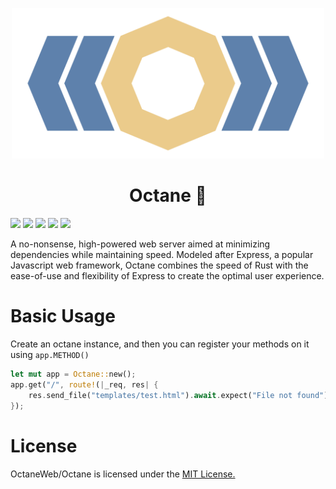 <p align="center">
    <img src="https://raw.githubusercontent.com/OctaneWeb/OctaneSite/master/docs/assets/logo.png" width="500">
</p>
<h1 align="center">Octane 🚀</h1>
<p float="left">
    <a href="https://github.com/OctaneWeb/Octane/blob/develop/LICENSE"  ><img src="https://img.shields.io/github/license/OctaneWeb/Octane"></a>
    <a href="https://github.com/OctaneWeb/Octane/actions" title="Rust worklow"><img src="https://img.shields.io/github/workflow/status/OctaneWeb/Octane/Rust"></a>
    <a href="https://github.com/OctaneWeb/Octane/issues" title="Issues"><img src="https://img.shields.io/github/issues/OctaneWeb/Octane"></a>
    <a href="https://crates.io/crates/octane" title="Crates.io"><img src="https://img.shields.io/crates/v/octane"></a>
    <a href="https://discord.gg/j6PsmNC" title="Discord server"><img src="https://img.shields.io/discord/708306551705698446"></a>
</p>

A no-nonsense, high-powered web server aimed at minimizing dependencies while maintaining speed. Modeled after Express, a popular Javascript web framework, Octane combines the speed of Rust with the ease-of-use and flexibility of Express to create the optimal user experience.

#  Basic Usage 

Create an octane instance, and then you can register your methods on it using `app.METHOD()`

```rust
let mut app = Octane::new();
app.get("/", route!(|_req, res| {
    res.send_file("templates/test.html").await.expect("File not found");
});
```

# License

OctaneWeb/Octane is licensed under the
[MIT License.](https://github.com/OctaneWeb/Octane/blob/master/LICENSE) 
